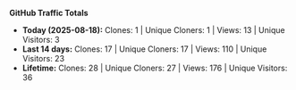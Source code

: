 
**GitHub Traffic Totals**

- **Today (2025-08-18):** Clones: 1 | Unique Cloners: 1 | Views: 13 | Unique Visitors: 3
- **Last 14 days:** Clones: 17 | Unique Cloners: 17 | Views: 110 | Unique Visitors: 23
- **Lifetime:** Clones: 28 | Unique Cloners: 27 | Views: 176 | Unique Visitors: 36

